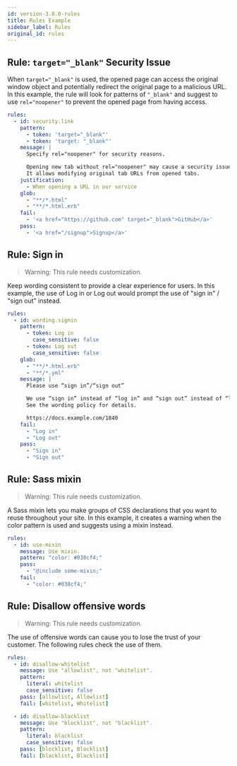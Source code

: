 ```yaml
---
id: version-3.0.0-rules
title: Rules Example
sidebar_label: Rules
original_id: rules
---
```


## Rule: `target="_blank"` Security Issue

When `target="_blank"` is used, the opened page can access the original window object and potentially redirect the original page to a malicious URL. In this example, the rule will look for patterns of `"_blank"` and suggest to use `rel="noopener"` to prevent the opened page from having access.

```yaml
rules:
  - id: security.link
    pattern:
      - token: 'target="_blank"'
      - token: 'target: "_blank"'
    message: |
      Specify rel="noopener" for security reasons.

      Opening new tab without rel="noopener" may cause a security issue.
      It allows modifying original tab URLs from opened tabs.
    justification:
      - When opening a URL in our service
    glob:
      - "**/*.html"
      - "**/*.html.erb"
    fail:
      - '<a href="https://github.com" target="_blank">GitHub</a>'
    pass:
      - '<a href="/signup">Signup</a>'
```

## Rule: Sign in

> Warning: This rule needs customization.

Keep wording consistent to provide a clear experience for users. In this example, the use of Log in or Log out would prompt the use of "sign in" / "sign out" instead.

```yaml
rules:
  - id: wording.signin
    pattern:
      - token: Log in
        case_sensitive: false
      - token: Log out
        case_sensitive: false
    glob:
      - "**/*.html.erb"
      - "**/*.yml"
    message: |
      Please use “sign in”/“sign out”

      We use “sign in” instead of “log in” and “sign out” instead of “log out”.
      See the wording policy for details.

      https://docs.example.com/1840
    fail:
      - "Log in"
      - "Log out"
    pass:
      - "Sign in"
      - "Sign out"
```

## Rule: Sass mixin

> Warning: This rule needs customization.

A Sass mixin lets you make groups of CSS declarations that you want to reuse throughout your site. In this example, it creates a warning when the color pattern is used and suggests using a mixin instead.

```yaml
rules:
  - id: use-mixin
    message: Use mixin.
    pattern: "color: #038cf4;"
    pass:
      - "@include some-mixin;"
    fail:
      - "color: #038cf4;"
```

## Rule: Disallow offensive words

> Warning: This rule needs customization.

The use of offensive words can cause you to lose the trust of your customer. The following rules check the use of them.

```yaml
rules:
  - id: disallow-whitelist
    message: Use "allowlist", not "whitelist".
    pattern:
      literal: whitelist
      case_sensitive: false
    pass: [allowlist, Allowlist]
    fail: [whitelist, Whitelist]

  - id: disallow-blacklist
    message: Use "blocklist", not "blacklist".
    pattern:
      literal: blacklist
      case_sensitive: false
    pass: [blocklist, Blocklist]
    fail: [blacklist, Blacklist]
```
